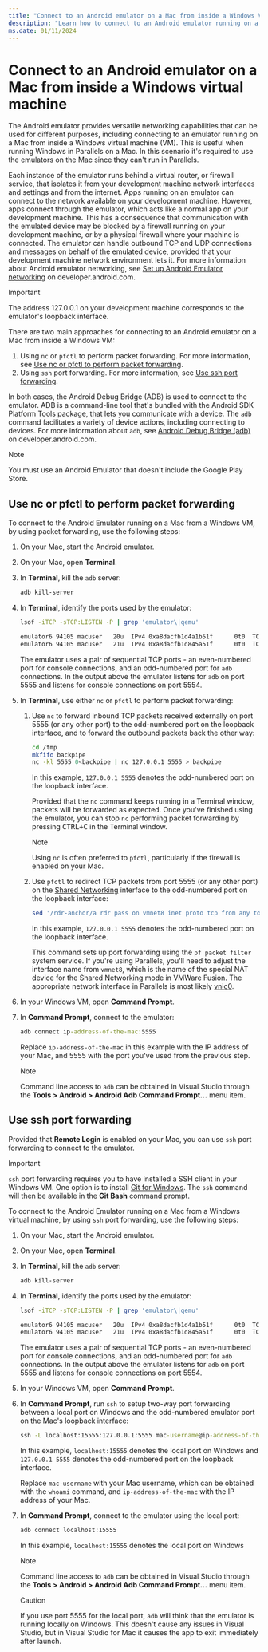 ```yaml
---
title: "Connect to an Android emulator on a Mac from inside a Windows VM"
description: "Learn how to connect to an Android emulator running on a Mac from inside a Windows virtual machine."
ms.date: 01/11/2024
---
```


# Connect to an Android emulator on a Mac from inside a Windows virtual machine

The Android emulator provides versatile networking capabilities that can be used for different purposes, including connecting to an emulator running on a Mac from inside a Windows virtual machine (VM). This is useful when running Windows in Parallels on a Mac. In this scenario it's required to use the emulators on the Mac since they can't run in Parallels.

Each instance of the emulator runs behind a virtual router, or firewall service, that isolates it from your development machine network interfaces and settings and from the internet. Apps running on an emulator can connect to the network available on your development machine. However, apps connect through the emulator, which acts like a normal app on your development machine. This has a consequence that communication with the emulated device may be blocked by a firewall running on your development machine, or by a physical firewall where your machine is connected. The emulator can handle outbound TCP and UDP connections and messages on behalf of the emulated device, provided that your development machine network environment lets it. For more information about Android emulator networking, see [Set up Android Emulator networking](https://developer.android.com/studio/run/emulator-networking) on developer.android.com.

> [!IMPORTANT]
> The address 127.0.0.1 on your development machine corresponds to the emulator's loopback interface.

There are two main approaches for connecting to an Android emulator on a Mac from inside a Windows VM:

1. Using `nc` or `pfctl` to perform packet forwarding. For more information, see [Use nc or pfctl to perform packet forwarding](#use-nc-or-pfctl-to-perform-packet-forwarding).
1. Using `ssh` port forwarding. For more information, see [Use ssh port forwarding](#use-ssh-port-forwarding).

In both cases, the Android Debug Bridge (ADB) is used to connect to the emulator. ADB is a command-line tool that's bundled with the Android SDK Platform Tools package, that lets you communicate with a device. The `adb` command facilitates a variety of device actions, including connecting to devices. For more information about `adb`, see [Android Debug Bridge (adb)](https://developer.android.com/tools/adb) on developer.android.com.

> [!NOTE]
> You must use an Android Emulator that doesn't include the Google Play Store.

## Use nc or pfctl to perform packet forwarding

To connect to the Android Emulator running on a Mac from a Windows VM, by using packet forwarding, use the following steps:

1. On your Mac, start the Android emulator.
1. On your Mac, open **Terminal**.
1. In **Terminal**, kill the `adb` server:

    ```zsh
    adb kill-server
    ```

1. In **Terminal**, identify the ports used by the emulator:

    ```zsh
    lsof -iTCP -sTCP:LISTEN -P | grep 'emulator\|qemu'

    emulator6 94105 macuser   20u  IPv4 0xa8dacfb1d4a1b51f      0t0  TCP localhost:5555 (LISTEN)
    emulator6 94105 macuser   21u  IPv4 0xa8dacfb1d845a51f      0t0  TCP localhost:5554 (LISTEN)
    ```

    The emulator uses a pair of sequential TCP ports - an even-numbered port for console connections, and an odd-numbered port for `adb` connections. In the output above the emulator listens for `adb` on port 5555 and listens for console connections on port 5554.

1. In **Terminal**, use either `nc` or `pfctl` to perform packet forwarding:

    1. Use `nc` to forward inbound TCP packets received externally on port 5555 (or any other port) to the odd-numbered port on the loopback interface, and to forward the outbound packets back the other way:

        ```zsh
        cd /tmp
        mkfifo backpipe
        nc -kl 5555 0<backpipe | nc 127.0.0.1 5555 > backpipe
        ```

        In this example, `127.0.0.1 5555` denotes the odd-numbered port on the loopback interface.

        Provided that the `nc` command keeps running in a Terminal window, packets will be forwarded as expected. Once you've finished using the emulator, you can stop `nc` performing packet forwarding by pressing <kbd>CTRL+C</kbd> in the Terminal window.

        > [!NOTE]
        > Using `nc` is often preferred to `pfctl`, particularly if the firewall is enabled on your Mac.

    1. Use `pfctl` to redirect TCP packets from port 5555 (or any other port) on the [Shared Networking](https://kb.parallels.com/en/4948#section1) interface to
    the odd-numbered port on the loopback interface:

        ```zsh
        sed '/rdr-anchor/a rdr pass on vmnet8 inet proto tcp from any to any port 5555 -> 127.0.0.1 port 5555' /etc/pf.conf | sudo pfctl -ef -
        ```

        In this example, `127.0.0.1 5555` denotes the odd-numbered port on the loopback interface.

        This command sets up port forwarding using the `pf packet filter` system service. If you're using Parallels, you'll need to adjust the interface name from `vmnet8`, which is the name of the special NAT device for the Shared Networking mode in VMWare Fusion. The appropriate network interface in Parallels is most likely [vnic0](https://download.parallels.com/doc/psbm/en/Parallels_Server_Bare_Metal_Users_Guide/29258.htm).

1. In your Windows VM, open **Command Prompt**.
1. In **Command Prompt**, connect to the emulator:

    ```cmd
    adb connect ip-address-of-the-mac:5555
    ```

    Replace `ip-address-of-the-mac` in this example with the IP address of your Mac, and 5555 with the port you've used from the previous step.

    > [!NOTE]
    > Command line access to `adb` can be obtained in Visual Studio through the **Tools > Android > Android Adb Command Prompt...** menu item.  

## Use ssh port forwarding

Provided that **Remote Login** is enabled on your Mac, you can use `ssh` port forwarding to connect to the emulator.

> [!IMPORTANT]
> `ssh` port forwarding requires you to have installed a SSH client in your Windows VM. One option is to install [Git for Windows](https://git-for-windows.github.io/). The `ssh` command will then be available in the **Git Bash** command prompt.

To connect to the Android Emulator running on a Mac from a Windows virtual machine, by using `ssh` port forwarding, use the following steps:

1. On your Mac, start the Android emulator.
1. On your Mac, open **Terminal**.
1. In **Terminal**, kill the `adb` server:

    ```zsh
    adb kill-server
    ```

1. In **Terminal**, identify the ports used by the emulator:

    ```zsh
    lsof -iTCP -sTCP:LISTEN -P | grep 'emulator\|qemu'

    emulator6 94105 macuser   20u  IPv4 0xa8dacfb1d4a1b51f      0t0  TCP localhost:5555 (LISTEN)
    emulator6 94105 macuser   21u  IPv4 0xa8dacfb1d845a51f      0t0  TCP localhost:5554 (LISTEN)
    ```

    The emulator uses a pair of sequential TCP ports - an even-numbered port for console connections, and an odd-numbered port for `adb` connections. In the output above the emulator listens for `adb` on port 5555 and listens for console connections on port 5554.

1. In your Windows VM, open **Command Prompt**.
1. In **Command Prompt**, run `ssh` to setup two-way port forwarding between a local port on Windows and the odd-numbered emulator port on the Mac's loopback interface:

    ```cmd
    ssh -L localhost:15555:127.0.0.1:5555 mac-username@ip-address-of-the-mac
    ```

    In this example, `localhost:15555` denotes the local port on Windows and `127.0.0.1 5555` denotes the odd-numbered port on the loopback interface.

    Replace `mac-username` with your Mac username, which can be obtained with the `whoami` command, and `ip-address-of-the-mac` with the IP address of your Mac.

1. In **Command Prompt**, connect to the emulator using the local port:

    ```cmd
    adb connect localhost:15555
    ```

    In this example, `localhost:15555` denotes the local port on Windows

    > [!NOTE]
    > Command line access to `adb` can be obtained in Visual Studio through the **Tools > Android > Android Adb Command Prompt...** menu item.  

    > [!CAUTION]
    > If you use port 5555 for the local port, `adb` will think that the emulator is running locally on Windows. This doesn't cause any issues in Visual Studio, but in Visual Studio for Mac it causes the app to exit immediately after launch.

